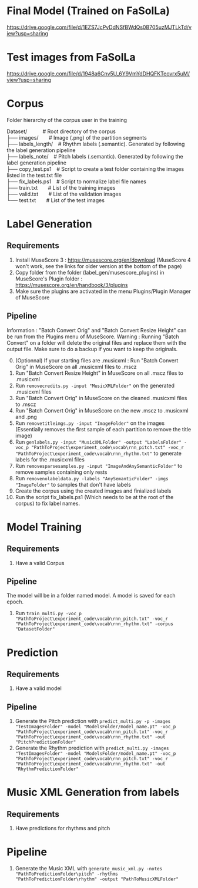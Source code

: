 ﻿# Final Model (Trained on FaSolLa)
https://drive.google.com/file/d/1EZS7JcPvDdNSfBWdQs0B705uzMJTLkTd/view?usp=sharing

# Test images from FaSolLa
https://drive.google.com/file/d/1948a6Cnv5U_6Y9VmYdDHQFKTeovrx5uM/view?usp=sharing

# Corpus
Folder hierarchy of the corpus user in the training

Dataset/&emsp;&emsp;&emsp;# Root directory of the corpus  
├── images/&emsp;&emsp;# Image (.png) of the partition segments  
├── labels_length/&emsp;# Rhythm labels (.semantic). Generated by following the label generation pipeline  
├── labels_note/&emsp;# Pitch labels (.semantic). Generated by following the label generation pipeline  
├── copy_test.ps1&emsp;# Script to create a test folder containing the images listed in the test.txt file  
├── fix_labels.ps1&emsp;# Script to normalize label file names  
├── train.txt&emsp;&emsp;# List of the training images  
├── valid.txt&emsp;&emsp;# List of the validation images  
└── test.txt&emsp;&emsp;# List of the test images  
        
# Label Generation

## Requirements
1. Install MuseScore 3 : https://musescore.org/en/download (MuseScore 4 won't work, see the links for older version at the bottom of the page)
2. Copy folder from the folder (label_gen/musescore_plugins) in MuseScore's Plugin folder : https://musescore.org/en/handbook/3/plugins
3. Make sure the plugins are activated in the menu Plugins/Plugin Manager of MuseScore

## Pipeline
Information : "Batch Convert Orig" and "Batch Convert Resize Height" can be run from the Plugins menu of MuseScore.
Warning     : Running "Batch Convert" on a folder will delete the original files and replace them with the output file. Make sure to do a backup if you want to keep the originals.

0. (Optionnal) If your starting files are .musicxml : Run "Batch Convert Orig" in MuseScore on all .musicxml files to .mscz
1. Run "Batch Convert Resize Height" in MuseScore on all .mscz files to .musicxml
2. Run `removecredits.py -input "MusicXMLFolder"` on the generated .musicxml files
3. Run "Batch Convert Orig" in MuseScore on the cleaned .musicxml files to .mscz
4. Run "Batch Convert Orig" in MuseScore on the new .mscz to .musicxml and .png
5. Run `removetitleimgs.py -input "ImageFolder"` on the images (Essentially removes the first sample of each partition to remove the title image)
6. Run `genlabels.py -input "MusicXMLFolder" -output "LabelsFolder" -voc_p "PathToProject\experiment_code\vocab\rnn_pitch.txt" -voc_r "PathToProject\experiment_code\vocab\rnn_rhythm.txt"` to generate labels for the .musicxml files
7. Run `removesparsesamples.py -input "ImageAndAnySemanticFolder"` to remove samples containing only rests
8. Run `removenolabeldata.py -labels "AnySemanticFolder" -imgs "ImageFolder"` to samples that don't have labels
9. Create the corpus using the created images and finialized labels
10. Run the script fix_labels.ps1 (Which needs to be at the root of the corpus) to fix label names.

# Model Training

## Requirements
1. Have a valid Corpus

## Pipeline
The model will be in a folder named model. A model is saved for each epoch.

1. Run `train_multi.py -voc_p "PathToProject\experiment_code\vocab\rnn_pitch.txt" -voc_r "PathToProject\experiment_code\vocab\rnn_rhythm.txt" -corpus "DatasetFolder"`

# Prediction

## Requirements
1. Have a valid model

## Pipeline

1. Generate the Pitch prediction with `predict_multi.py -p -images "TestImagesFolder" -model "ModelsFolder/model_name.pt" -voc_p "PathToProject\experiment_code\vocab\rnn_pitch.txt" -voc_r "PathToProject\experiment_code\vocab\rnn_rhythm.txt" -out "PitchPredictionFolder"`
2. Generate the Rhythm prediction with `predict_multi.py -images "TestImagesFolder" -model "ModelsFolder/model_name.pt" -voc_p "PathToProject\experiment_code\vocab\rnn_pitch.txt" -voc_r "PathToProject\experiment_code\vocab\rnn_rhythm.txt" -out "RhythmPredictionFolder"`

# Music XML Generation from labels

## Requirements
1. Have predictions for rhythms and pitch

# Pipeline

1. Generate the Music XML with `generate_music_xml.py -notes "PathToPredictionFolder\pitch" -rhythms "PathToPredictionFolder\rhythm" -output "PathToMusicXMLFolder"`